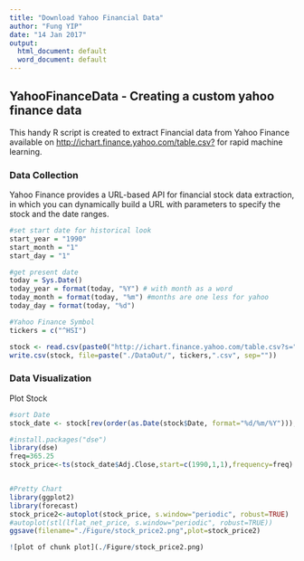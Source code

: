 ```yaml
---
title: "Download Yahoo Financial Data"
author: "Fung YIP"
date: "14 Jan 2017"
output:
  html_document: default
  word_document: default
---
```


## YahooFinanceData - Creating a custom yahoo finance data

This handy R script is created to extract Financial data from Yahoo Finance available on 
<http://ichart.finance.yahoo.com/table.csv?> for rapid machine learning.


### Data Collection

Yahoo Finance provides a URL-based API for financial stock data extraction, in which you can dynamically build a URL with parameters to specify the stock and the date ranges.

```r
#set start date for historical look
start_year = "1990"
start_month = "1"
start_day = "1"

#get present date
today = Sys.Date()
today_year = format(today, "%Y") # with month as a word
today_month = format(today, "%m") #months are one less for yahoo
today_day = format(today, "%d")

#Yahoo Finance Symbol
tickers = c("^HSI")

stock <- read.csv(paste0("http://ichart.finance.yahoo.com/table.csv?s=",tickers,"&d=",toString(as.double(today_month)-1),"&e=",today_day,"&f=",today_year,"&g=d","&a=",toString(as.double(start_month)-1),"&b=",start_day,"&c=",start_year,"&ignore=.csv", collapse = ", "))
write.csv(stock, file=paste("./DataOut/", tickers,".csv", sep=""))
```


### Data Visualization
Plot Stock

```r
#sort Date
stock_date <- stock[rev(order(as.Date(stock$Date, format="%d/%m/%Y"))),]

#install.packages("dse")
library(dse)
freq=365.25
stock_price<-ts(stock_date$Adj.Close,start=c(1990,1,1),frequency=freq)


#Pretty Chart
library(ggplot2)
library(forecast)
stock_price2<-autoplot(stock_price, s.window="periodic", robust=TRUE)
#autoplot(stl(lflat_net_price, s.window="periodic", robust=TRUE))
ggsave(filename="./Figure/stock_price2.png",plot=stock_price2)

![plot of chunk plot](./Figure/stock_price2.png)

```


